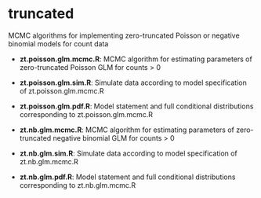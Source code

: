 # truncated
MCMC algorithms for implementing zero-truncated Poisson or negative binomial models for count data

- **zt.poisson.glm.mcmc.R**: MCMC algorithm for estimating parameters of zero-truncated Poisson GLM for counts > 0
- **zt.poisson.glm.sim.R**: Simulate data according to model specification of zt.poisson.glm.mcmc.R
- **zt.poisson.glm.pdf.R**: Model statement and full conditional distributions corresponding to zt.poisson.glm.mcmc.R

- **zt.nb.glm.mcmc.R**: MCMC algorithm for estimating parameters of zero-truncated negative binomial GLM for counts > 0
- **zt.nb.glm.sim.R**: Simulate data according to model specification of zt.nb.glm.mcmc.R
- **zt.nb.glm.pdf.R**: Model statement and full conditional distributions corresponding to zt.nb.glm.mcmc.R

